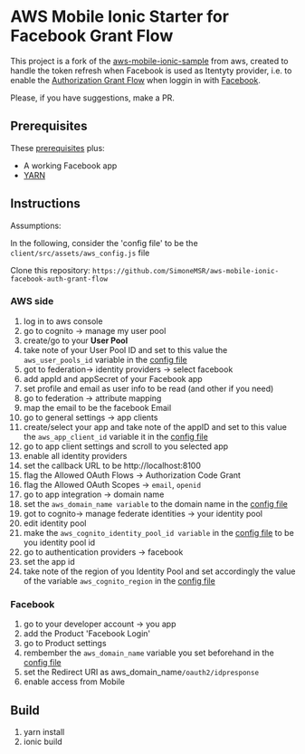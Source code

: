 # AWS Mobile Ionic Starter for Facebook Grant Flow
This project is a fork of the <a href="https://github.com/aws-samples/aws-mobile-ionic-sample">aws-mobile-ionic-sample</a> from aws, created to handle the token refresh when Facebook is used as Itentyty provider, i.e. to enable the <a href="https://developer.amazon.com/docs/login-with-amazon/authorization-code-grant.html">Authorization Grant Flow</a> when loggin in with <a href="www.facebook.com">Facebook</a>.

Please, if you have suggestions, make a PR.

## Prerequisites

These <a href="https://github.com/aws-samples/aws-mobile-ionic-sample#prerequisites">prerequisites</a> plus:
- A working Facebook app
- <a href="https://yarnpkg.com/">YARN</a>

## Instructions

<p id="configfile">Assumptions:</p>

In the following, consider the 'config file' to be the `client/src/assets/aws_config.js` file

Clone this repository: `https://github.com/SimoneMSR/aws-mobile-ionic-facebook-auth-grant-flow`

### AWS side
1. log in to aws console
1. go to cognito -> manage my user pool
1. create/go to your **User Pool**
1. take note of your User Pool ID and set to this value the `aws_user_pools_id` variable in the <a href="#configfile">config file</a>
1. got to federation-> identity providers -> select facebook
1. add appId and appSecret of your Facebook app
1. set profile and email as user info to be read (and other if you need)
1. go to federation -> attribute mapping
1. map the email to be the facebook Email
1. go to general settings -> app clients
1. create/select your app and take note of the appID and set to this value the `aws_app_client_id` variable it in the <a href="#configfile">config file</a>
1. go to app client settings and scroll to you selected app
1. enable all identity providers
1. set the callback URL to be http://localhost:8100
1. flag the Allowed OAuth Flows  -> Authorization Code Grant
1. flag the Allowed OAuth Scopes -> `email`, `openid`
1. go to app integration -> domain name
1. set the `aws_domain_name variable` to the domain name in the <a href="#configfile">config file</a>
1. got to cognito-> manage federate identities -> your identity pool
1. edit identity pool
1. make the `aws_cognito_identity_pool_id variable` in the <a href="#configfile">config file</a>  to be you identity pool id
1. go to authentication providers -> facebook
1. set the app id
1. take note of the region of you Identity Pool and set accordingly the value of the variable `aws_cognito_region` in the <a href="#configfile">config file</a>

### Facebook

1. go to your developer account -> you app
2. add the Product 'Facebook Login'
1. go to Product settings
1. rembember the `aws_domain_name` variable you set beforehand in the <a href="#configfile">config file</a>
1. set the Redirect URI as aws_domain_name`/oauth2/idpresponse`
1. enable access from Mobile

## Build

1. yarn install
2. ionic build
